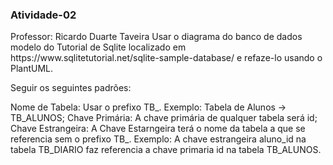 <h3> Atividade-02 </h3>
Professor: Ricardo Duarte Taveira
Usar o diagrama do banco de dados modelo do Tutorial de Sqlite localizado em https://www.sqlitetutorial.net/sqlite-sample-database/ e refaze-lo usando o PlantUML.

Seguir os seguintes padrões:

Nome de Tabela: Usar o prefixo TB_. Exemplo: Tabela de Alunos -> TB_ALUNOS;
Chave Primária: A chave primária de qualquer tabela será id;
Chave Estrangeira: A Chave Estarngeira terá o nome da tabela a que se referencia sem o prefixo TB_. Exemplo: A chave estrangeira aluno_id na tabela TB_DIARIO faz referencia a chave primaria id na tabela TB_ALUNOS.

